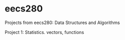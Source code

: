 # eecs280
Projects from eecs280: Data Structures and Algorithms

Project 1: Statistics.
  vectors, functions
